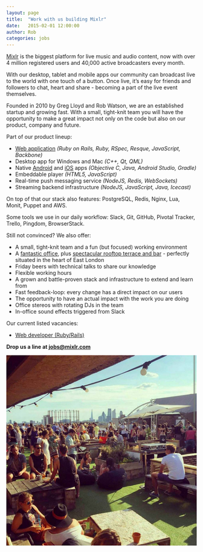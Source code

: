```yaml
---
layout: page
title:  "Work with us building Mixlr"
date:   2015-02-01 12:00:00
author: Rob
categories: jobs
---
```


[Mixlr](http://mixlr.com) is the biggest platform for live music and audio content, now with over 4 million registered users and 40,000 active broadcasters every month.

With our desktop, tablet and mobile apps our community can broadcast live to the world with one touch of a button. Once live, it’s easy for friends and followers to chat, heart and share - becoming a part of the live event themselves.

Founded in 2010 by Greg Lloyd and Rob Watson, we are an established startup and growing fast. With a small, tight-knit team you will have the opportunity to make a great impact not only on the code but also on our product, company and future.

Part of our product lineup:

* [Web application](http://mixlr.com) _(Ruby on Rails, Ruby, RSpec, Resque, JavaScript, Backbone)_
* Desktop app for Windows and Mac _(C++, Qt, QML)_
* Native [Android](https://play.google.com/store/apps/details?id=com.mixlr.android&hl=en) and [iOS](https://itunes.apple.com/us/app/mixlr-social-live-audio/id583705714?mt=8) apps _(Objective C, Java, Android Studio, Gradle)_
* Embeddable player _(HTML5, JavaScript)_
* Real-time push messaging service _(NodeJS, Redis, WebSockets)_
* Streaming backend infrastructure _(NodeJS, JavaScript, Java, Icecast)_

On top of that our stack also features: PostgreSQL, Redis, Nginx, Lua, Monit, Puppet and AWS.

Some tools we use in our daily workflow: Slack, Git, GitHub, Pivotal Tracker, Trello, Pingdom, BrowserStack.

Still not convinced? We also offer:

* A small, tight-knit team and a fun (but focused) working environment
* A [fantastic office](http://eatworkart.com/netil-house/), plus [spectacular rooftop terrace and bar](https://www.instagram.com/p/8FkTZSo9M0/?taken-by=netil360) - perfectly situated in the heart of East London
* Friday beers with technical talks to share our knowledge
* Flexible working hours
* A grown and battle-proven stack and infrastructure to extend and learn from
* Fast feedback-loop: every change has a direct impact on our users
* The opportunity to have an actual impact with the work you are doing
* Office stereos with rotating DJs in the team
* In-office sound effects triggered from Slack

Our current listed vacancies:

* [Web developer (Ruby/Rails)](/jobs/webdev.html)

**Drop us a line at [jobs@mixlr.com](mailto:jobs@mixlr.com)**

![Netil360 roof terrace](/images/netil360.png)
